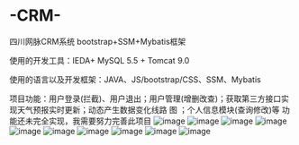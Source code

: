 # -CRM-
四川网脉CRM系统 bootstrap+SSM+Mybatis框架

使用的开发工具：IEDA+ MySQL 5.5 + Tomcat 9.0 

使用的语言以及开发框架：JAVA、JS/bootstrap/CSS、SSM、Mybatis 

项目功能：用户登录(拦截)、用户退出；用户管理(增删改查)；获取第三方接口实现天气预报实时更新；动态产生数据变化线路 图 ；个人信息模块(查询修改)等
功能还未完全实现，我需要努力完善此项目
![image](https://user-images.githubusercontent.com/56214899/113736770-faaf9480-972f-11eb-82ce-3775bdff97bf.png)
![image](https://user-images.githubusercontent.com/56214899/113736788-ff744880-972f-11eb-9812-922abf34b32d.png)
![image](https://user-images.githubusercontent.com/56214899/113736791-01d6a280-9730-11eb-8b8b-262a90649217.png)
![image](https://user-images.githubusercontent.com/56214899/113736801-0438fc80-9730-11eb-965c-6b234b30f643.png)
![image](https://user-images.githubusercontent.com/56214899/113736776-fdaa8500-972f-11eb-8c7e-36ebae42c1f4.png)
![image](https://user-images.githubusercontent.com/56214899/113736820-08fdb080-9730-11eb-8584-8e8dbdd466aa.png)
![image](https://user-images.githubusercontent.com/56214899/113736841-0bf8a100-9730-11eb-8762-f2faaed179a2.png)
![image](https://user-images.githubusercontent.com/56214899/113736852-0dc26480-9730-11eb-8961-d6ebb12aaad1.png)
![image](https://user-images.githubusercontent.com/56214899/113736864-0f8c2800-9730-11eb-981a-8247f4895525.png)
![image](https://user-images.githubusercontent.com/56214899/113736871-1155eb80-9730-11eb-8244-4ca4ef912ffb.png)

